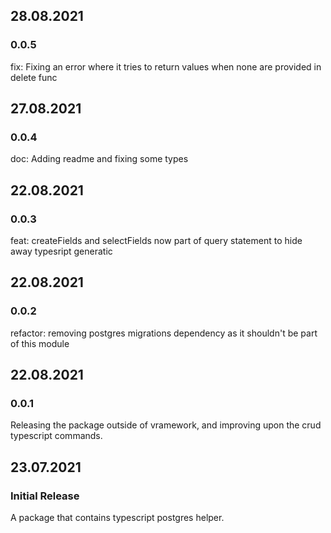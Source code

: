 ## 28.08.2021

### 0.0.5

fix: Fixing an error where it tries to return values when none are provided in delete func

## 27.08.2021

### 0.0.4

doc: Adding readme and fixing some types

## 22.08.2021

### 0.0.3

feat: createFields and selectFields now part of query statement to hide away typesript
generatic

## 22.08.2021

### 0.0.2

refactor: removing postgres migrations dependency as it shouldn't be part of this module

## 22.08.2021

### 0.0.1

Releasing the package outside of vramework, and improving upon the crud typescript commands.

## 23.07.2021

### Initial Release

A package that contains typescript postgres helper.

